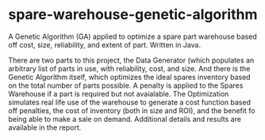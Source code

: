 # spare-warehouse-genetic-algorithm
A Genetic Algorithm (GA) applied to optimize a spare part warehouse based off cost, size, reliability, and extent of part. Written in Java.

There are two parts to this project, the Data Generator (which populates an arbitrary list of parts in use, with reliability, cost, and size. And there is the Genetic Algorithm itself, which optimizes the ideal spares inventory based on the total number of parts possible. A penalty is applied to the Spares Warehouse if a part is required but not avaialable. The Optimization simulates real life use of the warehouse to generate a cost function based off penalties, the cost of inventory (both in size and ROI), and the benefit fo being able to make a sale on demand. Additional details and results are available in the report. 
